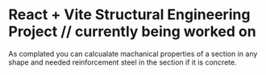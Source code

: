 # React + Vite Structural Engineering Project // currently being worked on

As complated you can calcualate machanical properties of a section in any shape and needed reinforcement steel in the section if it is concrete.
